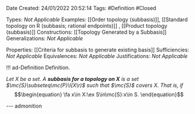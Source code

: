 <br />
<br />

Date Created: 24/01/2022 20:52:14
Tags: #Definition #Closed 

Types: _Not Applicable_
Examples: [[Order topology (subbasis)]], [[Standard topology on R (subbasis; rational endpoints)]] , [[Product topology (subbasis)]]
Constructions: [[Topology Generated by a Subbasis]]
Generalizations: _Not Applicable_

Properties: [[Criteria for subbasis to generate existing basis]]
Sufficiencies: _Not Applicable_
Equivalences: _Not Applicable_
Justifications: _Not Applicable_

!!! ad-Definition Definition.

_Let $X$ be a set. A **subbasis for a topology on $X$** is a set $\mc{S}\subseteq\mc{P}\l(X\r)$ such that $\mc{S}$ covers $X$. That is, if_
$$\begin{equation}
    \fa x\in X:\ex S\in\mc{S}:x\in S.
\end{equation}$$

--- admonition
